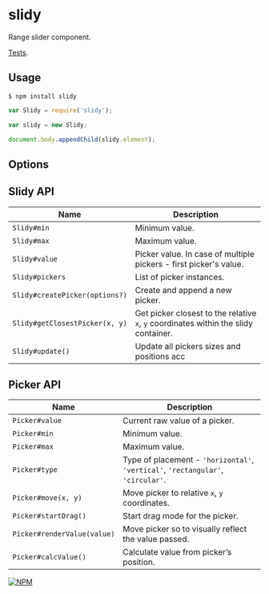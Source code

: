 # slidy

Range slider component.

[Tests](TODO).

## Usage

`$ npm install slidy`

```js
var Slidy = require('slidy');

var slidy = new Slidy;

document.body.appendChild(slidy.element);
```

## Options

## Slidy API

| Name | Description |
|---|---|
| `Slidy#min` | Minimum value. |
| `Slidy#max` | Maximum value. |
| `Slidy#value` | Picker value. In case of multiple pickers - first picker's value. |
| `Slidy#pickers` | List of picker instances. |
| `Slidy#createPicker(options?)` | Create and append a new picker. |
| `Slidy#getClosestPicker(x, y)` | Get picker closest to the relative `x`, `y` coordinates within the slidy container. |
| `Slidy#update()` | Update all pickers sizes and positions acc |

## Picker API

| Name | Description |
|---|---|
| `Picker#value` | Current raw value of a picker. |
| `Picker#min` | Minimum value. |
| `Picker#max` | Maximum value. |
| `Picker#type` | Type of placement - `'horizontal'`, `'vertical'`, `'rectangular'`, `'circular'`. |
| `Picker#move(x, y)` | Move picker to relative `x`, `y` coordinates. |
| `Picker#startDrag()` | Start drag mode for the picker. |
| `Picker#renderValue(value)` | Move picker so to visually reflect the value passed. |
| `Picker#calcValue()` | Calculate value from picker’s position. |

[![NPM](https://nodei.co/npm/slidy.png?downloads=true&downloadRank=true&stars=true)](https://nodei.co/npm/slidy/)